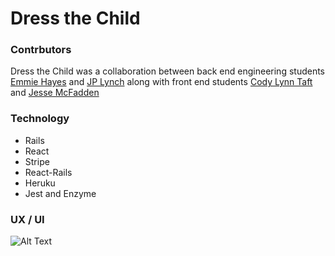 
# Dress the Child

### Contrbutors 

Dress the Child was a collaboration between back end engineering students [Emmie Hayes](https://github.com/emmiehayes/bike_share) and [JP Lynch](https://github.com/JPLynch35) along with front end students [Cody Lynn Taft](https://github.com/codytaft) and [Jesse McFadden](https://github.com/JesseMcBrennan)

### Technology

* Rails
* React
* Stripe
* React-Rails
* Heruku
* Jest and Enzyme

### UX / UI

![Alt Text](https://github.com/JesseMcBrennan/dress-the-child-fe/blob/master/dress-the-child-ui-gif.gif)

